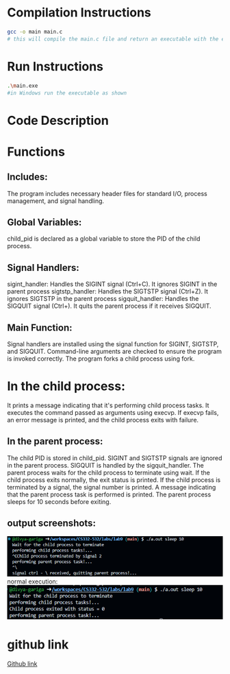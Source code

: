 <!--
NOTES:
This is the README file for la9b0
-->

# Compilation Instructions

```bash
gcc -o main main.c 
# this will compile the main.c file and return an executable with the executable name main.exe
```
# Run Instructions

```bash
.\main.exe
#in Windows run the executable as shown
```

# Code Description

# Functions
## Includes: 
The program includes necessary header files for standard I/O, process management, and signal handling.

## Global Variables:
 child_pid is declared as a global variable to store the PID of the child process.

## Signal Handlers:

sigint_handler: Handles the SIGINT signal (Ctrl+C). It ignores SIGINT in the parent process 
sigtstp_handler: Handles the SIGTSTP signal (Ctrl+Z). It ignores SIGTSTP in the parent process
sigquit_handler: Handles the SIGQUIT signal (Ctrl+). It quits the parent process if it receives SIGQUIT.

## Main Function:

Signal handlers are installed using the signal function for SIGINT, SIGTSTP, and SIGQUIT.
Command-line arguments are checked to ensure the program is invoked correctly.
The program forks a child process using fork.
# In the child process:
It prints a message indicating that it's performing child process tasks.
It executes the command passed as arguments using execvp.
If execvp fails, an error message is printed, and the child process exits with failure.
## In the parent process:
The child PID is stored in child_pid.
SIGINT and SIGTSTP signals are ignored in the parent process.
SIGQUIT is handled by the sigquit_handler.
The parent process waits for the child process to terminate using wait.
If the child process exits normally, the exit status is printed.
If the child process is terminated by a signal, the signal number is printed.
A message indicating that the parent process task is performed is printed.
The parent process sleeps for 10 seconds before exiting.

## output screenshots:
![alt text](image.png)
normal execution:
![alt text](image-1.png)

# github link
[Github link](https://github.com/divya-gariga/CS332-532/tree/main/labs/lab9)
